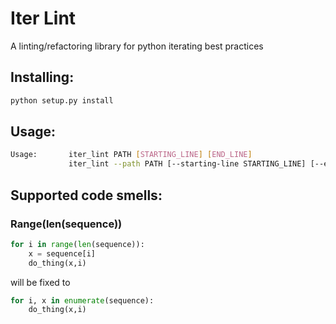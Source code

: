 # Iter Lint
A linting/refactoring library for python iterating best practices

## Installing:
```sh
python setup.py install
```
## Usage:
```sh
Usage:       iter_lint PATH [STARTING_LINE] [END_LINE]
             iter_lint --path PATH [--starting-line STARTING_LINE] [--end-line END_LINE]
```
## Supported code smells:

### Range(len(sequence))
```py
for i in range(len(sequence)):
    x = sequence[i]
    do_thing(x,i)
```
will be fixed to 
```py
for i, x in enumerate(sequence):
    do_thing(x,i)
```